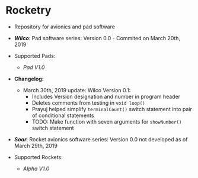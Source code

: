# Rocketry
- Repository for avionics and pad software
- ***Wilco***: Pad software series: Version 0.0 - Commited on March 20th, 2019 
- Supported Pads:
  - *Pad V1.0*
- **__Changelog:__**
  - March 30th, 2019 update: Wilco Version 0.1:
    - Includes Version designation and number in program header
    - Deletes comments from testing in `void loop()`
    - Prayuj helped simplify `terminalCount()` switch statement into pair of conditional statements
    - TODO: Make function with seven arguments for `showNumber()` switch statement
    
- ***Soar***: Rocket avionics software series: Version 0.0 not developed as of March 29th, 2019
- Supported Rockets:
  - *Alpha V1.0*

